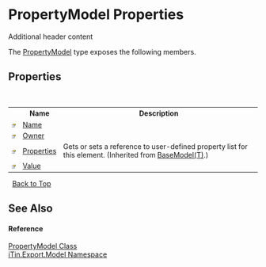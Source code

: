 # PropertyModel Properties
Additional header content 

The <a href="T_iTin_Export_Model_PropertyModel">PropertyModel</a> type exposes the following members.


## Properties
&nbsp;<table><tr><th></th><th>Name</th><th>Description</th></tr><tr><td>![Public property](media/pubproperty.gif "Public property")</td><td><a href="P_iTin_Export_Model_PropertyModel_Name">Name</a></td><td /></tr><tr><td>![Public property](media/pubproperty.gif "Public property")</td><td><a href="P_iTin_Export_Model_PropertyModel_Owner">Owner</a></td><td /></tr><tr><td>![Public property](media/pubproperty.gif "Public property")</td><td><a href="P_iTin_Export_Model_BaseModel_1_Properties">Properties</a></td><td>
Gets or sets a reference to user-defined property list for this element.
 (Inherited from <a href="T_iTin_Export_Model_BaseModel_1">BaseModel(T)</a>.)</td></tr><tr><td>![Public property](media/pubproperty.gif "Public property")</td><td><a href="P_iTin_Export_Model_PropertyModel_Value">Value</a></td><td /></tr></table>&nbsp;
<a href="#propertymodel-properties">Back to Top</a>

## See Also


#### Reference
<a href="T_iTin_Export_Model_PropertyModel">PropertyModel Class</a><br /><a href="N_iTin_Export_Model">iTin.Export.Model Namespace</a><br />